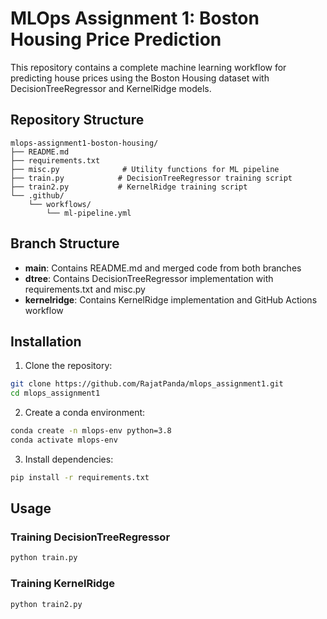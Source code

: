 # MLOps Assignment 1: Boston Housing Price Prediction

This repository contains a complete machine learning workflow for predicting house prices using the Boston Housing
dataset with DecisionTreeRegressor and KernelRidge models.

## Repository Structure

```
mlops-assignment1-boston-housing/
├── README.md
├── requirements.txt
├── misc.py              # Utility functions for ML pipeline
├── train.py            # DecisionTreeRegressor training script
├── train2.py           # KernelRidge training script
└── .github/
    └── workflows/
        └── ml-pipeline.yml
```

## Branch Structure

- **main**: Contains README.md and merged code from both branches
- **dtree**: Contains DecisionTreeRegressor implementation with requirements.txt and misc.py
- **kernelridge**: Contains KernelRidge implementation and GitHub Actions workflow

## Installation

1. Clone the repository:

```bash
git clone https://github.com/RajatPanda/mlops_assignment1.git
cd mlops_assignment1
```

2. Create a conda environment:

```bash
conda create -n mlops-env python=3.8
conda activate mlops-env
```

3. Install dependencies:

```bash
pip install -r requirements.txt
```

## Usage

### Training DecisionTreeRegressor

```bash
python train.py
```

### Training KernelRidge

```bash
python train2.py
```